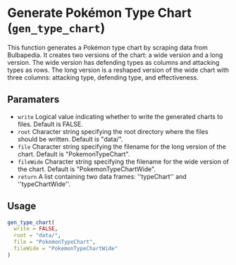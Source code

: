 # Generate Pokémon Type Chart (`gen_type_chart`)

This function generates a Pokémon type chart by scraping data from Bulbapedia.
It creates two versions of the chart: a wide version and a long version.
The wide version has defending types as columns and attacking types as rows.
The long version is a reshaped version of the wide chart with three columns: attacking type, defending type, and effectiveness.

## Paramaters
 - `write` Logical value indicating whether to write the generated charts to files. Default is FALSE.
 - `root` Character string specifying the root directory where the files should be written. Default is "data/".
 - `file` Character string specifying the filename for the long version of the chart. Default is "PokemonTypeChart".
 - `fileWide` Character string specifying the filename for the wide version of the chart. Default is "PokemonTypeChartWide".
 - `return` A list containing two data frames: ''typeChart'' and ''typeChartWide''.

## Usage
```r
gen_type_chart(
  write = FALSE,
  root = "data/",
  file = "PokemonTypeChart",
  fileWide = "PokemonTypeChartWide"
)
```